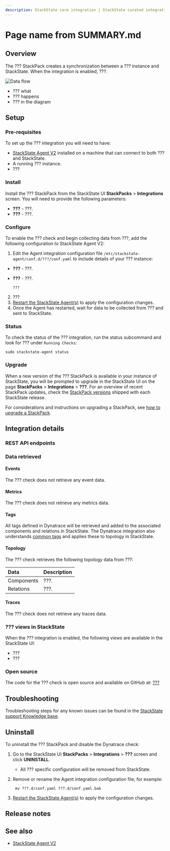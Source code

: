 ```yaml
---
description: StackState core integration | StackState curated integration | Community integration
---
```


# Page name from SUMMARY.md

## Overview

The ??? StackPack creates a synchronization between a ??? instance and StackState. When the integration is enabled, ???.

![Data flow](../../.gitbook/assets/stackpack-???.svg)

* ??? what
* ??? happens
* ??? in the diagram

## Setup

### Pre-requisites

To set up the ??? integration you will need to have:

* [StackState Agent V2](agent.md) installed on a machine that can connect to both ??? and StackState.
* A running ??? instance.
* ???

### Install

Install the ??? StackPack from the StackState UI **StackPacks** &gt; **Integrations** screen. You will need to provide the following parameters:

* **???** - ???.
* **???** - ???.

### Configure

To enable the ??? check and begin collecting data from ???, add the following configuration to StackState Agent V2:

1.  Edit the Agent integration configuration file `/etc/stackstate-agent/conf.d/???/conf.yaml` to include details of your ??? instance:
   * **???** - ???.
   * **???** - ???.

     ```text
     ???
     ```
2. ???
3. [Restart the StackState Agent\(s\)](agent.md#start-stop-restart-the-stackstate-agent) to apply the configuration changes.
4. Once the Agent has restarted, wait for data to be collected from ??? and sent to StackState.

### Status

To check the status of the ??? integration, run the status subcommand and look for ??? under `Running Checks`:

```text
sudo stackstate-agent status
```

### Upgrade

When a new version of the ??? StackPack is available in your instance of StackState, you will be prompted to upgrade in the StackState UI on the page **StackPacks** &gt; **Integrations** &gt; **???**. For an overview of recent StackPack updates, check the [StackPack versions](../../setup/upgrade-stackstate/stackpack-versions.md) shipped with each StackState release.

For considerations and instructions on upgrading a StackPack, see [how to upgrade a StackPack](../about-stackpacks.md#upgrade-a-stackpack).

## Integration details

### REST API endpoints

### Data retrieved

#### Events

The ??? check does not retrieve any event data.

#### Metrics

The ??? check does not retrieve any metrics data.

#### Tags

All tags defined in Dynatrace will be retrieved and added to the associated components and relations in StackState. The Dynatrace integration also understands [common tags](../../configure/topology/tagging.md#common-tags) and applies these to topology in StackState.

#### Topology

The ??? check retrieves the following topology data from ???:

| Data | Description |
| :--- | :--- |
| Components | ???. |
| Relations | ???. |

#### Traces

The ??? check does not retrieve any traces data.

### ??? views in StackState

When the ??? integration is enabled, the following views are available in the StackState UI:

* ???
* ???


### Open source

The code for the ??? check is open source and available on GitHub at: [???](???)

## Troubleshooting

Troubleshooting steps for any known issues can be found in the [StackState support Knowledge base](https://support.stackstate.com/hc/en-us/search?category=360002777619&filter_by=knowledge_base&query=???).

## Uninstall

To uninstall the ??? StackPack and disable the Dynatrace check:

1. Go to the StackState UI **StackPacks** &gt; **Integrations** &gt; **???** screen and click **UNINSTALL**.
   * All ??? specific configuration will be removed from StackState.
2. Remove or rename the Agent integration configuration file, for example:

   ```text
    mv ???.d/conf.yaml ???.d/conf.yaml.bak
   ```

3. [Restart the StackState Agent\(s\)](agent.md#start-stop-restart-the-stackstate-agent) to apply the configuration changes.

## Release notes


## See also

* [StackState Agent V2](agent.md)

